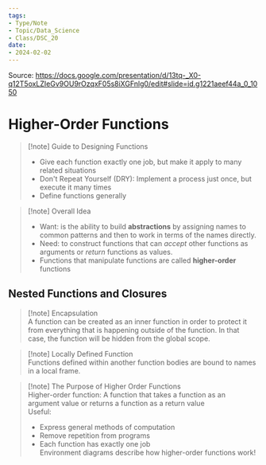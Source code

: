 ```yaml
---
tags:
- Type/Note
- Topic/Data_Science
- Class/DSC_20
date:
- 2024-02-02
---
```

Source: https://docs.google.com/presentation/d/13tq-_X0-q12T5oxLZIeGv9OU9rOzqxF05s8iXGFnlg0/edit#slide=id.g1221aeef44a_0_1050  

# Higher-Order Functions  

> [!note] Guide to Designing Functions  
> - Give each function exactly one job, but make it apply to many related situations  
> - Don't Repeat Yourself (DRY): Implement a process just once, but execute it many times  
> - Define functions generally  

> [!note] Overall Idea  
> - Want: is the ability to build **abstractions** by assigning names to common patterns and then to work in terms of the names directly.  
> - Need: to construct functions that can *accept* other functions as arguments or *return* functions as values.  
> - Functions that manipulate functions are called **higher-order** functions  

## Nested Functions and Closures  

> [!note] Encapsulation  
> A function can be created as an inner function in order to protect it from everything that is happening outside of the function. In that case, the function will be hidden from the global scope.  

> [!note] Locally Defined Function  
> Functions defined within another function bodies are bound to names in a local frame.  

> [!note] The Purpose of Higher Order Functions  
> Higher-order function: A function that takes a function as an argument value or returns a function as a return value  
> Useful:  
> - Express general methods of computation  
> - Remove repetition from programs  
> - Each function has exactly one job  
> Environment diagrams describe how higher-order functions work!  

